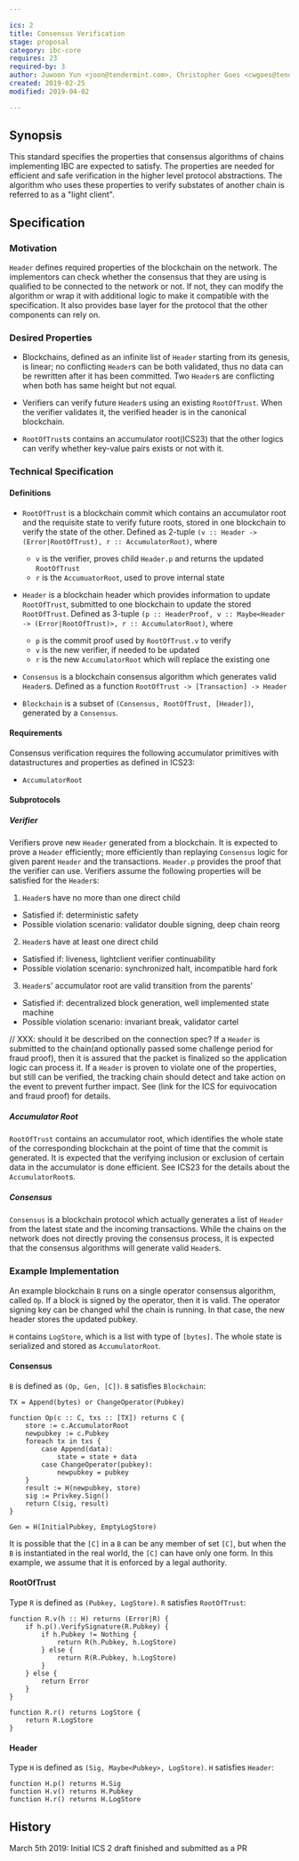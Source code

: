 ```yaml
---

ics: 2
title: Consensus Verification
stage: proposal
category: ibc-core
requires: 23
required-by: 3
author: Juwoon Yun <joon@tendermint.com>, Christopher Goes <cwgoes@tendermint.com>
created: 2019-02-25
modified: 2019-04-02

---
```


## Synopsis

This standard specifies the properties that consensus algorithms of chains implementing IBC are 
expected to satisfy. The properties are needed for efficient and safe verification in the higher
level protocol abstractions. The algorithm who uses these properties to verify substates of 
another chain is referred to as a "light client".

## Specification

### Motivation

`Header` defines required properties of the blockchain on the network. The implementors can 
check whether the consensus that they are using is qualified to be connected to the network or 
not. If not, they can modify the algorithm or wrap it with additional logic to make it 
compatible with the specification. It also provides base layer for the protocol that the other 
components can rely on.

### Desired Properties

* Blockchains, defined as an infinite list of `Header` starting from its genesis, is linear; no 
conflicting `Header`s can be both validated, thus no data can be rewritten after it has been 
committed. Two `Header`s are conflicting when both has same height but not equal.

* Verifiers can verify future `Header`s using an existing `RootOfTrust`. When the verifier 
validates it, the verified header is in the canonical blockchain.

* `RootOfTrust`s contains an accumulator root(ICS23) that the other logics can verify whether 
key-value pairs exists or not with it.

### Technical Specification

#### Definitions

* `RootOfTrust` is a blockchain commit which contains an accumulator root and the requisite 
  state to verify future roots, stored in one blockchain to verify the state of the other.
  Defined as 2-tuple `(v :: Header -> (Error|RootOfTrust), r :: AccumulatorRoot)`, where
    * `v` is the verifier, proves child `Header.p` and returns the updated `RootOfTrust`
    * `r` is the `AccumuatorRoot`, used to prove internal state

* `Header` is a blockchain header which provides information to update `RootOfTrust`, 
  submitted to one blockchain to update the stored `RootOfTrust`.
  Defined as 3-tuple `(p :: HeaderProof, v :: Maybe<Header -> (Error|RootOfTrust)>,
  r :: AccumulatorRoot)`, where
    * `p` is the commit proof used by `RootOfTrust.v` to verify
    * `v` is the new verifier, if needed to be updated
    * `r` is the new `AccumulatorRoot` which will replace the existing one
 
* `Consensus` is a blockchain consensus algorithm which generates valid `Header`s.
  Defined as a function `RootOfTrust -> [Transaction] -> Header`

* `Blockchain` is a subset of `(Consensus, RootOfTrust, [Header])`, generated 
by a `Consensus`.

#### Requirements

Consensus verification requires the following accumulator primitives with datastructures and
properties as defined in ICS23:

* `AccumulatorRoot`

#### Subprotocols

##### Verifier

Verifiers prove new `Header` generated from a blockchain. It is expected to prove a `Header` 
efficiently; more efficiently than replaying `Consensus` logic for given parent `Header` and the
transactions. `Header.p` provides the proof that the verifier can use. Verifiers assume the
following properties will be satisfied for the `Header`s:

1. `Header`s have no more than one direct child
 
* Satisfied if: deterministic safety
* Possible violation scenario: validator double signing, deep chain reorg

2. `Header`s have at least one direct child

* Satisfied if: liveness, lightclient verifier continuability
* Possible violation scenario: synchronized halt, incompatible hard fork

3. `Header`s' accumulator root are valid transition from the parents'

* Satisfied if: decentralized block generation, well implemented state machine
* Possible violation scenario: invariant break, validator cartel

// XXX: should it be described on the connection spec?
If a `Header` is submitted to the chain(and optionally passed some challenge period for fraud 
proof), then it is assured that the packet is finalized so the application logic can process it.
If a `Header` is proven to violate one of the properties, but still can be verified, the tracking 
chain should detect and take action on the event to prevent further impact. See (link for the ICS 
for equivocation and fraud proof) for details.

##### Accumulator Root

`RootOfTrust` contains an accumulator root, which identifies the whole state of the 
corresponding blockchain at the point of time that the commit is generated. It is expected that 
the verifying inclusion or exclusion of certain data in the accumulator is done efficient. See 
ICS23 for the details about the `AccumulatorRoot`s.

##### Consensus 

`Consensus` is a blockchain protocol which actually generates a list of `Header` from the latest
state and the incoming transactions. While the chains on the network does not directly proving the 
consensus process, it is expected that the consensus algorithms will generate valid `Header`s.

### Example Implementation

An example blockchain `B` runs on a single operator consensus algorithm, called `Op`. If a 
block is signed by the operator, then it is valid. The operator signing key can be changed whil 
the chain is running. In that case, the new header stores the updated pubkey. 

`H` contains `LogStore`, which is a list with type of `[bytes]`. The whole state is serialized 
and stored as `AccumulatorRoot`.

#### Consensus

`B` is defined as `(Op, Gen, [C])`. `B` satisfies `Blockchain`:

```
TX = Append(bytes) or ChangeOperator(Pubkey)

function Op(c :: C, txs :: [TX]) returns C {
    store := c.AccumulatorRoot
    newpubkey := c.Pubkey
    foreach tx in txs {
        case Append(data): 
            state = state + data
        case ChangeOperator(pubkey): 
            newpubkey = pubkey
    }
    result := H(newpubkey, store)
    sig := Privkey.Sign()
    return C(sig, result)
}

Gen = H(InitialPubkey, EmptyLogStore)
```

It is possible that the `[C]` in a `B` can be any member of set `[C]`, but when the `B` is 
instantiated in the real world, the `[C]` can have only one form. In this example, we assume
that it is enforced by a legal authority.

#### RootOfTrust

Type `R` is defined as `(Pubkey, LogStore)`. `R` satisfies `RootOfTrust`:

```
function R.v(h :: H) returns (Error|R) {
    if h.p().VerifySignature(R.Pubkey) {
        if h.Pubkey != Nothing {
            return R(h.Pubkey, h.LogStore)
        } else {
            return R(R.Pubkey, h.LogStore)
        }
    } else {
        return Error
    }
}

function R.r() returns LogStore {
    return R.LogStore 
}
```

#### Header

Type `H` is defined as `(Sig, Maybe<Pubkey>, LogStore)`. `H` satisfies `Header`:

```
function H.p() returns H.Sig
function H.v() returns H.Pubkey
function H.r() returns H.LogStore
```

## History 

March 5th 2019: Initial ICS 2 draft finished and submitted as a PR
